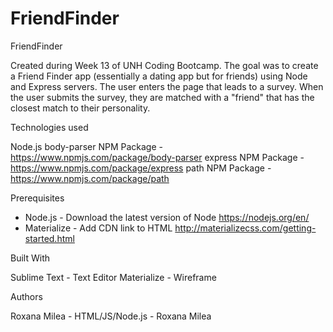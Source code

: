 # FriendFinder

FriendFinder

Created during Week 13 of UNH Coding Bootcamp. The goal was to create a Friend Finder app (essentially a dating app but for friends) using Node and Express servers. The user enters the page that leads to a survey. When the user submits the survey, they are matched with a "friend" that has the closest match to their personality.

Technologies used

Node.js
body-parser NPM Package - https://www.npmjs.com/package/body-parser
express NPM Package - https://www.npmjs.com/package/express
path NPM Package - https://www.npmjs.com/package/path


Prerequisites

- Node.js - Download the latest version of Node https://nodejs.org/en/
- Materialize - Add CDN link to HTML http://materializecss.com/getting-started.html

Built With

Sublime Text - Text Editor
Materialize - Wireframe

Authors

Roxana Milea - HTML/JS/Node.js - Roxana Milea